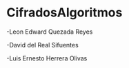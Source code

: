 # CifradosAlgoritmos

-Leon Edward Quezada Reyes

-David del Real Sifuentes

-Luis Ernesto Herrera Olivas
